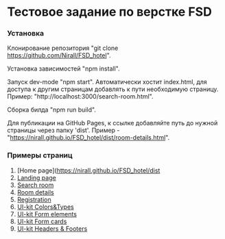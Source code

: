 # Тестовое задание по верстке FSD
### Установка
Клонирование репозитория "git clone https://github.com/Nirall/FSD_hotel".

Установка зависимостей "npm install".

Запуск dev-mode "npm start". Автоматически хостит index.html, для доступа к другим страницам добавлять к пути необходимую страницу. Пример: "http://localhost:3000/search-room.html".

Сборка билда "npm run build".

Для публикации на GitHub Pages, к ссылке добавляйте путь до нужной страницы через папку 'dist'. Пример - "https://nirall.github.io/FSD_hotel/dist/room-details.html".
### Примеры страниц

1. [Home page](https://nirall.github.io/FSD_hotel/dist
2. [Landing page](https://nirall.github.io/FSD_hotel/dist/landing-page.html)
3. [Search room](https://nirall.github.io/FSD_hotel/dist/search-room.html)
4. [Room details](https://nirall.github.io/FSD_hotel/dist/room-details.html)
5. [Registration](https://nirall.github.io/FSD_hotel/dist/registration.html)
6. [UI-kit Colors&Types](https://nirall.github.io/FSD_hotel/dist/ui-colors.html)
7. [UI-kit Form elements](https://nirall.github.io/FSD_hotel/dist/ui-form-elements.html)
8. [UI-kit Form cards](https://nirall.github.io/FSD_hotel/dist/ui-cards.html)
9. [UI-kit Headers & Footers](https://nirall.github.io/FSD_hotel/dist/ui-headers_and_footers.html)
